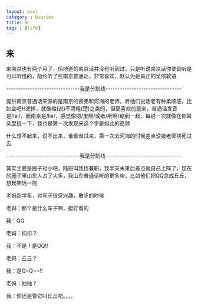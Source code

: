 ```yaml
---
layout: post
category : Diaries
title: 来
tags : [life]
---
```

## 来 ##

来南京也有两个月了，但地道的南京话并没有听到过，只是听说南京话你使劲听是可以听懂的，隐约听了些南京普通话，非常喜欢，默认为是真正的吴侬软语

 

-------------------------------我是分割线--------------------------------

 

提供南京普通话来源的是南京的表弟和河海的老师，听他们说话老有种柔顺感，比如会吧H滤掉，就像缩(说)不清粗(楚)之类的，但更喜欢的是来，普通话发音是/lai/，而南京是/lia/，感觉像把/里啊/或者/咧啊/缩到一起，每说一次就像在你耳朵里挠一下，我也是第一次发现来这个字是如此的高频

 

什么想不起来，说不出来，谁谁谁过来，第一次去河海的时候差点没被老师挠死过去

 

-------------------------------我是分割线--------------------------------

 

其实主要是圈子过小吧，陆班叫我找兼职，我半天未果后差点就自己上阵了，现在的圈子里山东人占了大多，我山东普通话听的更多些，比如他们把QQ念成丘丘，想起笑话一则

 

 

老妈新学车，对车子很感兴趣，散步的时候

 

老妈：那个是什么车子啊，挺好看的

 

我：QQ

 

老妈：扣扣？

 

我：不是！是QQ!!

 

老妈：丘丘？

 

我：是Q~Q~~!!

 

老妈：抽抽？

我：你还是管它叫丘丘吧。。。。